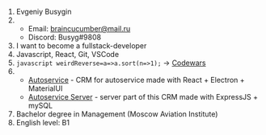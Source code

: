 1. Evgeniy Busygin
2. + Email: braincucumber@mail.ru
   + Discord: Busyg#9808
3. I want to become a fullstack-developer
4. Javascript, React, Git, VSCode
5. ```javascript weirdReverse=a=>a.sort(n=>1);``` → [Codewars](https://www.codewars.com/kata/59ae589c07157afba80000a7)
6. + [Autoservice](https://github.com/braincucumber/autoservice) - CRM for autoservice made with React + Electron + MaterialUI
   + [Autoservice Server](https://github.com/braincucumber/server-api) - server part of this CRM made with ExpressJS + mySQL
8. Bachelor degree in Management (Moscow Aviation Institute)
9. English level: B1

